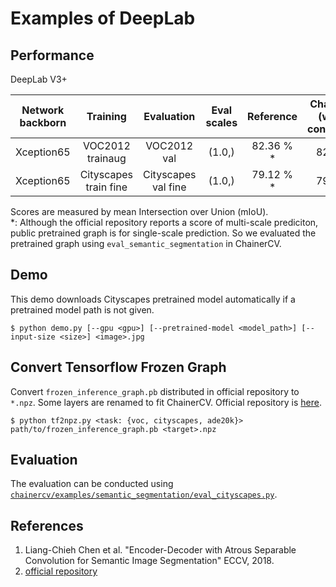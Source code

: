 # Examples of DeepLab

## Performance
DeepLab V3+

| Network backborn | Training | Evaluation | Eval scales | Reference | ChainerCV (weight conversion) |
|:-:|:-:|:-:|:-:|:-:|:-:|
| Xception65 | VOC2012 trainaug | VOC2012 val | (1.0,) |  82.36 % * |  82.36 % |
| Xception65 | Cityscapes train fine | Cityscapes val fine | (1.0,) | 79.12 % * | 79.14 % |

Scores are measured by mean Intersection over Union (mIoU).  
\*: Although the official repository reports a score of multi-scale prediciton, public pretrained graph is for single-scale prediction.
So we evaluated the pretrained graph using `eval_semantic_segmentation` in ChainerCV.

## Demo
This demo downloads Cityscapes pretrained model automatically if a pretrained model path is not given.
```
$ python demo.py [--gpu <gpu>] [--pretrained-model <model_path>] [--input-size <size>] <image>.jpg
```


## Convert Tensorflow Frozen Graph
Convert `frozen_inference_graph.pb` distributed in official repository to `*.npz`. Some layers are renamed to fit ChainerCV.
Official repository is [here](https://github.com/tensorflow/models/blob/master/research/deeplab/g3doc/model_zoo.md).

```
$ python tf2npz.py <task: {voc, cityscapes, ade20k}> path/to/frozen_inference_graph.pb <target>.npz
```


## Evaluation
The evaluation can be conducted using [`chainercv/examples/semantic_segmentation/eval_cityscapes.py`](https://github.com/chainer/chainercv/blob/master/examples/semantic_segmentation).


## References
1. Liang-Chieh Chen et al. "Encoder-Decoder with Atrous Separable Convolution for Semantic Image Segmentation" ECCV, 2018.
2. [official repository](https://github.com/tensorflow/models/tree/master/research/deeplab)
